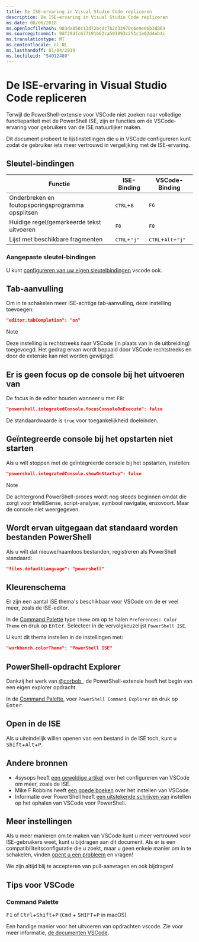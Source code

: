 ```yaml
---
title: De ISE-ervaring in Visual Studio Code repliceren
description: De ISE-ervaring in Visual Studio Code repliceren
ms.date: 08/06/2018
ms.openlocfilehash: 983da850c13d72bcdc7b2d33970c6e9e06b3d869
ms.sourcegitcommit: 9df29dfc637191b62ca591893c251c1e02d4eb4c
ms.translationtype: MT
ms.contentlocale: nl-NL
ms.lasthandoff: 01/04/2019
ms.locfileid: "54012480"
---
```

# <a name="how-to-replicate-the-ise-experience-in-visual-studio-code"></a>De ISE-ervaring in Visual Studio Code repliceren

Terwijl de PowerShell-extensie voor VSCode niet zoeken naar volledige functiepariteit met de PowerShell ISE, zijn er functies om de VSCode-ervaring voor gebruikers van de ISE natuurlijker maken.

Dit document probeert te lijstinstellingen die u in VSCode configureren kunt zodat de gebruiker iets meer vertrouwd in vergelijking met de ISE-ervaring.

## <a name="key-bindings"></a>Sleutel-bindingen

| Functie                              | ISE-Binding                  | VSCode-Binding                              |
| ----------------                      | -----------                  | --------------                              |
| Onderbreken en foutopsporingsprogramma opsplitsen          | <kbd>CTRL</kbd>+<kbd>B</kbd> | <kbd>F6</kbd>                               |
| Huidige regel/gemarkeerde tekst uitvoeren | <kbd>F8</kbd>                | <kbd>F8</kbd>                               |
| Lijst met beschikbare fragmenten               | <kbd>CTRL</kbd>+<kbd>"j"</kbd> | <kbd>CTRL</kbd>+<kbd>Alt</kbd>+<kbd>"j"</kbd> |

### <a name="custom-key-bindings"></a>Aangepaste sleutel-bindingen

U kunt [configureren van uw eigen sleutelbindingen](https://code.visualstudio.com/docs/getstarted/keybindings#_custom-keybindings-for-refactorings) vscode ook.

## <a name="tab-completion"></a>Tab-aanvulling

Om in te schakelen meer ISE-achtige tab-aanvulling, deze instelling toevoegen:

```json
"editor.tabCompletion": "on"
```

> [!NOTE]
> Deze instelling is rechtstreeks naar VSCode (in plaats van in de uitbreiding) toegevoegd. Het gedrag ervan wordt bepaald door VSCode rechtstreeks en door de extensie kan niet worden gewijzigd.

## <a name="no-focus-on-console-when-executing"></a>Er is geen focus op de console bij het uitvoeren van

De focus in de editor houden wanneer u met <kbd>F8</kbd>:

```json
"powershell.integratedConsole.focusConsoleOnExecute": false
```

De standaardwaarde is `true` voor toegankelijkheid doeleinden.

## <a name="dont-start-integrated-console-on-startup"></a>Geïntegreerde console bij het opstarten niet starten

Als u wilt stoppen met de geïntegreerde console bij het opstarten, instellen:

```json
"powershell.integratedConsole.showOnStartup": false
```

> [!NOTE]
> De achtergrond PowerShell-proces wordt nog steeds beginnen omdat die zorgt voor IntelliSense, script-analyse, symbool navigatie, enzovoort. Maar de console niet weergegeven.

## <a name="assume-files-are-powershell-by-default"></a>Wordt ervan uitgegaan dat standaard worden bestanden PowerShell

Als u wilt dat nieuwe/naamloos bestanden, registreren als PowerShell standaard:

```json
"files.defaultLanguage": "powershell"
```

## <a name="color-scheme"></a>Kleurenschema

Er zijn een aantal ISE thema's beschikbaar voor VSCode om de er veel meer, zoals de ISE-editor.

In de [Command Palette] type `theme` om op te halen `Preferences: Color Theme` en druk op <kbd>Enter</kbd>.
Selecteer in de vervolgkeuzelijst `PowerShell ISE`.

U kunt dit thema instellen in de instellingen met:

```json
"workbench.colorTheme": "PowerShell ISE"
```

## <a name="powershell-command-explorer"></a>PowerShell-opdracht Explorer

Dankzij het werk van [ @corbob ](https://github.com/corbob), de PowerShell-extensie heeft het begin van een eigen explorer opdracht.

In de [Command Palette], voer `PowerShell Command Explorer` en druk op <kbd>Enter</kbd>.

## <a name="open-in-the-ise"></a>Open in de ISE

Als u uiteindelijk willen openen van een bestand in de ISE toch, kunt u <kbd>Shift</kbd>+<kbd>Alt</kbd>+<kbd>P</kbd>.

## <a name="other-resources"></a>Andere bronnen

- 4sysops heeft [een geweldige artikel](https://4sysops.com/archives/make-visual-studio-code-look-and-behave-like-powershell-ise/) over het configureren van VSCode om meer, zoals de ISE.
- Mike F Robbins heeft [een goede boeken](https://mikefrobbins.com/2017/08/24/how-to-install-visual-studio-code-and-configure-it-as-a-replacement-for-the-powershell-ise/) over het instellen van VSCode.
- Informatie over PowerShell heeft [een uitstekende schrijven van](https://www.learnpwsh.com/setup-vs-code-for-powershell/) instellen op het ophalen van VSCode voor PowerShell.

## <a name="more-settings"></a>Meer instellingen

Als u meer manieren om te maken van VSCode kunt u meer vertrouwd voor ISE-gebruikers weet, kunt u bijdragen aan dit document. Als er is een compatibiliteitsconfiguratie die u zoekt, maar u geen enkele manier om in te schakelen, vinden [opent u een probleem](https://github.com/PowerShell/vscode-powershell/issues/new/choose) en vragen!

We zijn altijd blij te accepteren van pull-aanvragen en ook bijdragen!

## <a name="vscode-tips"></a>Tips voor VSCode

### <a name="command-palette"></a>Command Palette

<kbd>F1</kbd> of <kbd>Ctrl</kbd>+<kbd>Shift</kbd>+<kbd>P</kbd> (<kbd>Cmd</kbd> + <kbd> SHIFT</kbd>+<kbd>P</kbd> in macOS)

Een handige manier voor het uitvoeren van opdrachten vscode.
Zie voor meer informatie, [de documenten VSCode](https://code.visualstudio.com/docs/getstarted/userinterface#_command-palette).

[Command Palette]: #command-palette
